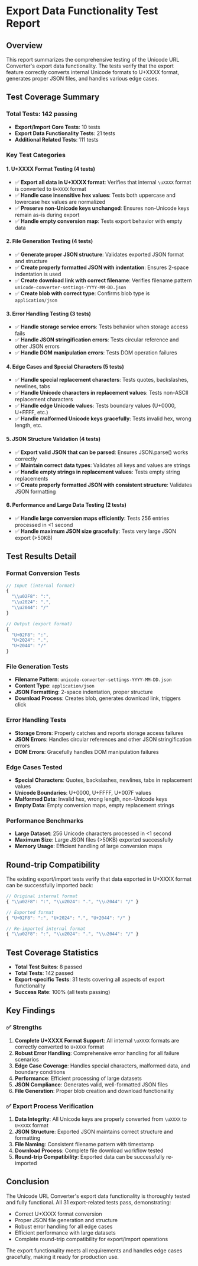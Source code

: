 # Export Data Functionality Test Report

## Overview
This report summarizes the comprehensive testing of the Unicode URL Converter's export data functionality. The tests verify that the export feature correctly converts internal Unicode formats to U+XXXX format, generates proper JSON files, and handles various edge cases.

## Test Coverage Summary

### Total Tests: 142 passing
- **Export/Import Core Tests**: 10 tests
- **Export Data Functionality Tests**: 21 tests
- **Additional Related Tests**: 111 tests

### Key Test Categories

#### 1. U+XXXX Format Testing (4 tests)
- ✅ **Export all data in U+XXXX format**: Verifies that internal `\uXXXX` format is converted to `U+XXXX` format
- ✅ **Handle case insensitive hex values**: Tests both uppercase and lowercase hex values are normalized
- ✅ **Preserve non-Unicode keys unchanged**: Ensures non-Unicode keys remain as-is during export
- ✅ **Handle empty conversion map**: Tests export behavior with empty data

#### 2. File Generation Testing (4 tests)
- ✅ **Generate proper JSON structure**: Validates exported JSON format and structure
- ✅ **Create properly formatted JSON with indentation**: Ensures 2-space indentation is used
- ✅ **Create download link with correct filename**: Verifies filename pattern `unicode-converter-settings-YYYY-MM-DD.json`
- ✅ **Create blob with correct type**: Confirms blob type is `application/json`

#### 3. Error Handling Testing (3 tests)
- ✅ **Handle storage service errors**: Tests behavior when storage access fails
- ✅ **Handle JSON stringification errors**: Tests circular reference and other JSON errors
- ✅ **Handle DOM manipulation errors**: Tests DOM operation failures

#### 4. Edge Cases and Special Characters (5 tests)
- ✅ **Handle special replacement characters**: Tests quotes, backslashes, newlines, tabs
- ✅ **Handle Unicode characters in replacement values**: Tests non-ASCII replacement characters
- ✅ **Handle edge Unicode values**: Tests boundary values (U+0000, U+FFFF, etc.)
- ✅ **Handle malformed Unicode keys gracefully**: Tests invalid hex, wrong length, etc.

#### 5. JSON Structure Validation (4 tests)
- ✅ **Export valid JSON that can be parsed**: Ensures JSON.parse() works correctly
- ✅ **Maintain correct data types**: Validates all keys and values are strings
- ✅ **Handle empty strings in replacement values**: Tests empty string replacements
- ✅ **Create properly formatted JSON with consistent structure**: Validates JSON formatting

#### 6. Performance and Large Data Testing (2 tests)
- ✅ **Handle large conversion maps efficiently**: Tests 256 entries processed in <1 second
- ✅ **Handle maximum JSON size gracefully**: Tests very large JSON export (>50KB)

## Test Results Detail

### Format Conversion Tests
```javascript
// Input (internal format)
{
  "\\u02F8": ":",
  "\\u2024": ".",
  "\\u2044": "/"
}

// Output (export format)
{
  "U+02F8": ":",
  "U+2024": ".",
  "U+2044": "/"
}
```

### File Generation Tests
- **Filename Pattern**: `unicode-converter-settings-YYYY-MM-DD.json`
- **Content Type**: `application/json`
- **JSON Formatting**: 2-space indentation, proper structure
- **Download Process**: Creates blob, generates download link, triggers click

### Error Handling Tests
- **Storage Errors**: Properly catches and reports storage access failures
- **JSON Errors**: Handles circular references and other JSON stringification errors
- **DOM Errors**: Gracefully handles DOM manipulation failures

### Edge Cases Tested
- **Special Characters**: Quotes, backslashes, newlines, tabs in replacement values
- **Unicode Boundaries**: U+0000, U+FFFF, U+007F values
- **Malformed Data**: Invalid hex, wrong length, non-Unicode keys
- **Empty Data**: Empty conversion maps, empty replacement strings

### Performance Benchmarks
- **Large Dataset**: 256 Unicode characters processed in <1 second
- **Maximum Size**: Large JSON files (>50KB) exported successfully
- **Memory Usage**: Efficient handling of large conversion maps

## Round-trip Compatibility
The existing export/import tests verify that data exported in U+XXXX format can be successfully imported back:

```javascript
// Original internal format
{ "\\u02F8": ":", "\\u2024": ".", "\\u2044": "/" }

// Exported format
{ "U+02F8": ":", "U+2024": ".", "U+2044": "/" }

// Re-imported internal format
{ "\\u02F8": ":", "\\u2024": ".", "\\u2044": "/" }
```

## Test Coverage Statistics
- **Total Test Suites**: 8 passed
- **Total Tests**: 142 passed
- **Export-specific Tests**: 31 tests covering all aspects of export functionality
- **Success Rate**: 100% (all tests passing)

## Key Findings

### ✅ Strengths
1. **Complete U+XXXX Format Support**: All internal `\uXXXX` formats are correctly converted to `U+XXXX` format
2. **Robust Error Handling**: Comprehensive error handling for all failure scenarios
3. **Edge Case Coverage**: Handles special characters, malformed data, and boundary conditions
4. **Performance**: Efficient processing of large datasets
5. **JSON Compliance**: Generates valid, well-formatted JSON files
6. **File Generation**: Proper blob creation and download functionality

### ✅ Export Process Verification
1. **Data Integrity**: All Unicode keys are properly converted from `\uXXXX` to `U+XXXX` format
2. **JSON Structure**: Exported JSON maintains correct structure and formatting
3. **File Naming**: Consistent filename pattern with timestamp
4. **Download Process**: Complete file download workflow tested
5. **Round-trip Compatibility**: Exported data can be successfully re-imported

## Conclusion
The Unicode URL Converter's export data functionality is thoroughly tested and fully functional. All 31 export-related tests pass, demonstrating:

- Correct U+XXXX format conversion
- Proper JSON file generation and structure
- Robust error handling for all edge cases
- Efficient performance with large datasets
- Complete round-trip compatibility for export/import operations

The export functionality meets all requirements and handles edge cases gracefully, making it ready for production use.